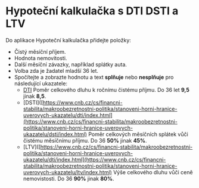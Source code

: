 # Hypoteční kalkulačka s DTI DSTI a LTV
    
Do aplikace Hypoteční kalkulačka přidejte položky:
    
- Čistý měsíční příjem.
- Hodnota nemovitosti.
- Další měsíční závazky, například splátky auta.
- Volba zda je žadatel mladší 36 let.
- Spočítejte a zobrazte hodnotu a text **splňuje** nebo **nesplňuje** pro následující ukazatele:
    - [DTI](https://www.cnb.cz/cs/financni-stabilita/makroobezretnostni-politika/stanoveni-horni-hranice-uverovych-ukazatelu/dti/index.html) Poměr celkového dluhu k ročnímu čistému příjmu. Do 36 let **9,5** jinak **8,5**.
    - [DSTI]([https://www.cnb.cz/cs/financni-stabilita/makroobezretnostni-politika/stanoveni-horni-hranice-uverovych-ukazatelu/dti/index.html](https://www.cnb.cz/cs/financni-stabilita/makroobezretnostni-politika/stanoveni-horni-hranice-uverovych-ukazatelu/dsti/index.html) Poměr celkových měsíčních splátek vůči čistému měsíčnímu příjmu. Do 36 **50%** jinak **45%**.
    - [LTV]([https://www.cnb.cz/cs/financni-stabilita/makroobezretnostni-politika/stanoveni-horni-hranice-uverovych-ukazatelu/dti/index.html](https://www.cnb.cz/cs/financni-stabilita/makroobezretnostni-politika/stanoveni-horni-hranice-uverovych-ukazatelu/ltv/index.html) Výše celkového dluhu vůči ceně nemovistosti. Do 36 **90%** jinak **80%**.
